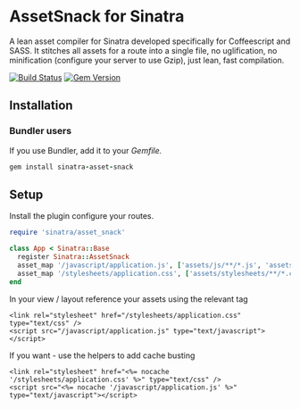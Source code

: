 # AssetSnack for Sinatra

A lean asset compiler for Sinatra developed specifically for Coffeescript and SASS. 
It stitches all assets for a route into a single file, no uglification, no minification (configure your server to use Gzip),
just lean, fast compilation.

[![Build Status](https://travis-ci.org/benkitzelman/sinatra-asset-snack.png?branch=master)](https://travis-ci.org/benkitzelman/sinatra-asset-snack)
[![Gem Version](https://badge.fury.io/rb/sinatra-asset-snack.png)](http://badge.fury.io/rb/sinatra-asset-snack)

## Installation
### Bundler users

If you use Bundler, add it to your *Gemfile.*

``` ruby
gem install sinatra-asset-snack
```


## Setup

Install the plugin configure your routes.

``` ruby
require 'sinatra/asset_snack'

class App < Sinatra::Base
  register Sinatra::AssetSnack
  asset_map '/javascript/application.js', ['assets/js/**/*.js', 'assets/js/**/*.coffee']
  asset_map '/stylesheets/application.css', ['assets/stylesheets/**/*.css', 'assets/stylesheets/**/*.scss']
end
```

In your view / layout reference your assets using the relevant tag
```
<link rel="stylesheet" href="/stylesheets/application.css" type="text/css" />
<script src="/javascript/application.js" type="text/javascript"></script>
```

If you want - use the helpers to add cache busting
```
<link rel="stylesheet" href="<%= nocache '/stylesheets/application.css' %>" type="text/css" />
<script src="<%= nocache '/javascript/application.js' %>" type="text/javascript"></script>
```

[sinatra]: http://sinatrarb.com
[coffee-script]: http://github.com/josh/ruby-coffee-script
[sass]: http://sass-lang.com/
